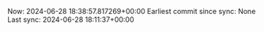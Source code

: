 Now: 2024-06-28 18:38:57.817269+00:00 Earliest commit since sync: None Last sync: 2024-06-28 18:11:37+00:00
